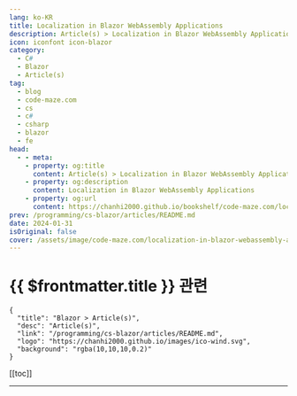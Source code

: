 ```yaml
---
lang: ko-KR
title: Localization in Blazor WebAssembly Applications
description: Article(s) > Localization in Blazor WebAssembly Applications
icon: iconfont icon-blazor
category: 
  - C#
  - Blazor
  - Article(s)
tag: 
  - blog
  - code-maze.com
  - cs
  - c#
  - csharp
  - blazor
  - fe
head:  
  - - meta:
    - property: og:title
      content: Article(s) > Localization in Blazor WebAssembly Applications
    - property: og:description
      content: Localization in Blazor WebAssembly Applications
    - property: og:url
      content: https://chanhi2000.github.io/bookshelf/code-maze.com/localization-in-blazor-webassembly-applications.html
prev: /programming/cs-blazor/articles/README.md
date: 2024-01-31
isOriginal: false
cover: /assets/image/code-maze.com/localization-in-blazor-webassembly-applications/banner.png
---
```


# {{ $frontmatter.title }} 관련

```component VPCard
{
  "title": "Blazor > Article(s)",
  "desc": "Article(s)",
  "link": "/programming/cs-blazor/articles/README.md",
  "logo": "https://chanhi2000.github.io/images/ico-wind.svg",
  "background": "rgba(10,10,10,0.2)"
}
```

[[toc]]

---

<SiteInfo
  name="Localization in Blazor WebAssembly Applications"
  desc="In this article we are going to learn how to implement Localization in Blazor WebAssembly applications, to support multi-language app."
  url="https://code-maze.com/localization-in-blazor-webassembly-applications/"
  logo="/assets/image/code-maze.com/favicon.png"
  preview="/assets/image/code-maze.com/localization-in-blazor-webassembly-applications/banner.png"/>

<!-- TODO: 작성 -->
